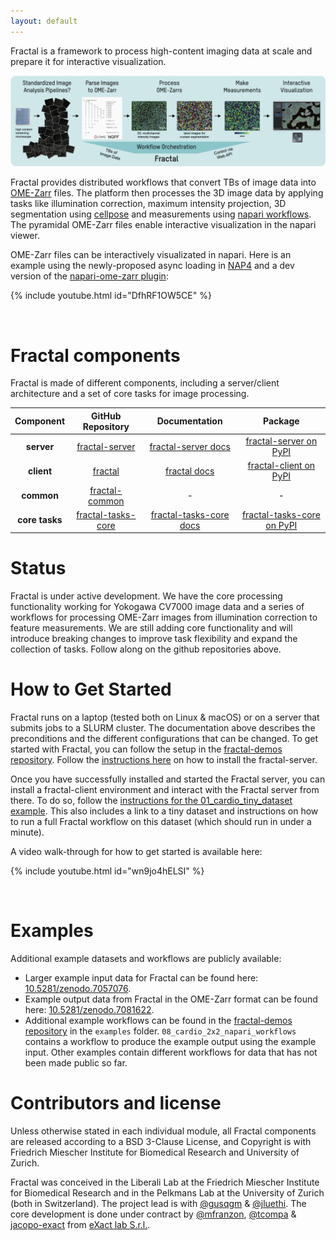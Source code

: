 ```yaml
---
layout: default
---
```


Fractal is a framework to process high-content imaging data at scale and prepare it for interactive visualization.

![Fractal_Overview](assets/fractal_overview.jpg)

Fractal provides distributed workflows that convert TBs of image data into [OME-Zarr](https://ngff.openmicroscopy.org) files. The platform then processes the 3D image data by applying tasks like illumination correction, maximum intensity projection, 3D segmentation using [cellpose](https://cellpose.readthedocs.io/en/latest/) and measurements using [napari workflows](https://github.com/haesleinhuepf/napari-workflows). The pyramidal OME-Zarr files enable interactive visualization in the napari viewer.

OME-Zarr files can be interactively visualizated in napari. Here is an example using the newly-proposed async loading in [NAP4](https://github.com/napari/napari/pull/4905) and a dev version of the [napari-ome-zarr plugin](https://github.com/ome/napari-ome-zarr):

{% include youtube.html id="DfhRF1OW5CE" %}

<br/>
  
# Fractal components

Fractal is made of different components, including a server/client architecture and a set of core tasks for image processing.

|  **Component** 	|                                  **GitHub Repository**                                 	|                                      **Documentation**                                     	|                                **Package**                                	|
|:--------------:	|:--------------------------------------------------------------------------------------:	|:------------------------------------------------------------------------------------------:	|:-------------------------------------------------------------------------:	|
|   **server**   	|     [fractal-server](https://github.com/fractal-analytics-platform/fractal-server)     	|     [fractal-server docs](https://fractal-analytics-platform.github.io/fractal-server)     	|     [fractal-server on PyPI](https://pypi.org/project/fractal-server)     	|
|   **client**   	|            [fractal](https://github.com/fractal-analytics-platform/fractal)            	|       [fractal docs](https://fractal-analytics-platform.github.io/fractal)                  	|     [fractal-client on PyPI](https://pypi.org/project/fractal-client)     	|
|   **common**   	|     [fractal-common](https://github.com/fractal-analytics-platform/fractal-common)     	|                                              -                                             	|                                     -                                     	|
| **core tasks** 	| [fractal-tasks-core](https://github.com/fractal-analytics-platform/fractal-tasks-core) 	| [fractal-tasks-core docs](https://fractal-analytics-platform.github.io/fractal-tasks-core) 	| [fractal-tasks-core on PyPI](https://pypi.org/project/fractal-tasks-core) 	|


# Status

Fractal is under active development. We have the core processing functionality working for Yokogawa CV7000 image data and a series of workflows for processing OME-Zarr images from illumination correction to feature measurements. We are still adding core functionality and will introduce breaking changes to improve task flexibility and expand the collection of tasks. Follow along on the github repositories above.

# How to Get Started
Fractal runs on a laptop (tested both on Linux & macOS) or on a server that submits jobs to a SLURM cluster. The documentation above describes the preconditions and the different configurations that can be changed. To get started with Fractal, you can follow the setup in the [fractal-demos repository](https://github.com/fractal-analytics-platform/fractal-demos).
Follow the [instructions here](https://github.com/fractal-analytics-platform/fractal-demos/tree/main/examples/server) on how to install the fractal-server.  

Once you have successfully installed and started the Fractal server, you can install a fractal-client environment and interact with the Fractal server from there. To do so, follow the [instructions for the 01_cardio_tiny_dataset example](https://github.com/fractal-analytics-platform/fractal-demos/tree/main/examples/01_cardio_tiny_dataset). This also includes a link to a tiny dataset and instructions on how to run a full Fractal workflow on this dataset (which should run in under a minute).

A video walk-through for how to get started is available here:

{% include youtube.html id="wn9jo4hELSI" %}

<br/>

# Examples

Additional example datasets and workflows are publicly available:
* Larger example input data for Fractal can be found here: [10.5281/zenodo.7057076](https://doi.org/10.5281/zenodo.7057076).
* Example output data from Fractal in the OME-Zarr format can be found here: [10.5281/zenodo.7081622](https://doi.org/10.5281/zenodo.7081622).
* Additional example workflows can be found in the [fractal-demos repository](https://github.com/fractal-analytics-platform/fractal-demos) in the `examples` folder. `08_cardio_2x2_napari_workflows` contains a workflow to produce the example output using the example input. Other examples contain different workflows for data that has not been made public so far.

# Contributors and license

Unless otherwise stated in each individual module, all Fractal components are released according to a BSD 3-Clause License, and Copyright is with Friedrich Miescher Institute for Biomedical Research and University of Zurich.

Fractal was conceived in the Liberali Lab at the Friedrich Miescher Institute for Biomedical Research and in the Pelkmans Lab at the University of Zurich (both in Switzerland). The project lead is with [@gusqgm](https://github.com/gusqgm) & [@jluethi](https://github.com/jluethi). The core development is done under contract by [@mfranzon](https://github.com/mfranzon), [@tcompa](https://github.com/tcompa) & [jacopo-exact](https://github.com/jacopo-exact) from [eXact lab S.r.l.](https://www.exact-lab.it).
